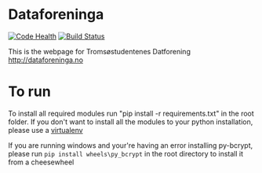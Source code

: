 Dataforeninga
=============
[![Code Health](https://landscape.io/github/jvlomax/dataforeninga/master/landscape.png)](https://landscape.io/github/jvlomax/dataforeninga/master)
[![Build Status](https://travis-ci.org/jvlomax/dataforeninga.svg?branch=master)](https://travis-ci.org/jvlomax/dataforeninga)

This is the webpage for Tromsøstudentenes Datforening
http://dataforeninga.no


To run
=============
To install all required modules run "pip install -r requirements.txt" in the root folder.
If you don't want to install all the modules to your python installation, please use a [virtualenv](http://docs.python-guide.org/en/latest/dev/virtualenvs/)


If you are running windows and your're having an error installing py-bcrypt, please run `pip install wheels\py_bcrypt` in the root directory to install it from a cheesewheel
